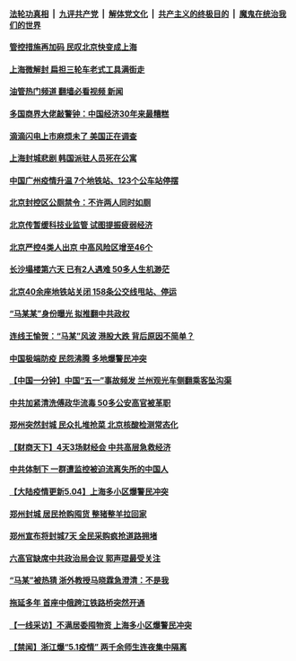 ####  [法轮功真相](../../../../basic/blob/master/README.md?t=05041801) &nbsp;|&nbsp; [九评共产党](../../../../9ping.md/blob/master/README.md?t=05041801) &nbsp;|&nbsp; [解体党文化](../../../../jtdwh.md/blob/master/README.md?t=05041801)  &nbsp;|&nbsp; [共产主义的终极目的](../../../../gczydzjmd.md/blob/master/README.md?t=05041801) &nbsp;|&nbsp; [魔鬼在统治我们的世界](../../../../mgztzwmdsj.md/blob/master/README.md?t=05041801) 

#### [管控措施再加码 民叹北京快变成上海](../pages/prog204/a103417372.md?t=05041801) 

#### [上海微解封 扁担三轮车老式工具满街走](../pages/prog204/a103417354.md?t=05041801) 

#### [油管热门频道 翻墙必看视频 新闻](http://45.76.130.85:81/youtube.html?05041801)

#### [多国商界大佬敲警钟：中国经济30年来最糟糕](../pages/prog204/a103417342.md?t=05041801) 

#### [滴滴闪电上市麻烦未了 美国正在调查](../pages/prog204/a103417337.md?t=05041801) 

#### [上海封城悲剧 韩国派驻人员死在公寓](../pages/prog204/a103417317.md?t=05041801) 

#### [中国广州疫情升温 7个地铁站、123个公车站停摆](../pages/prog204/a103417210.md?t=05041801) 

#### [北京封控区公厕禁令：不许两人同时如厕](../pages/prog204/a103417294.md?t=05041801) 

#### [北京传暂缓科技业监管 试图提振疲弱经济](../pages/prog204/a103416919.md?t=05041801) 

#### [北京严控4类人出京 中高风险区增至46个](../pages/prog204/a103417276.md?t=05041801) 

#### [长沙塌楼第六天 已有2人遇难 50多人生机渺茫](../pages/prog204/a103417233.md?t=05041801) 

#### [北京40余座地铁站关闭 158条公交线甩站、停运](../pages/prog204/a103417075.md?t=05041801) 

#### [“马某某”身份曝光 拟推翻中共政权](../pages/prog204/a103417149.md?t=05041801) 

#### [连线王愉贺：“马某”风波 港股大跌 背后原因不简单？](../pages/prog204/a103417061.md?t=05041801) 

#### [中国极端防疫 民怨沸腾 多地爆警民冲突](../pages/prog204/a103417058.md?t=05041801) 

#### [【中国一分钟】中国“五一”事故频发 兰州观光车侧翻乘客坠沟渠](../pages/prog204/a103416935.md?t=05041801) 

#### [中共加紧清洗傅政华流毒 50多公安高官被革职](../pages/prog204/a103417082.md?t=05041801) 

#### [郑州突然封城 民众扎堆抢菜 北京核酸检测常态化](../pages/prog204/a103417065.md?t=05041801) 

#### [【财商天下】4天3场财经会 中共高层急救经济](../pages/prog204/a103417090.md?t=05041801) 

#### [中共体制下 一群遭监控被迫流离失所的中国人](../pages/prog204/a103417019.md?t=05041801) 

#### [【大陆疫情更新5.04】上海多小区爆警民冲突](../pages/prog204/a103415240.md?t=05041801) 


#### [郑州封城 居民抢购囤货 整猪整羊拉回家](../pages/prog204/a103416966.md?t=05041801) 


#### [郑州宣布将封城7天 全民采购疯抢道路拥堵](../pages/prog204/a103416946.md?t=05041801) 

#### [六高官缺席中共政治局会议 郭声琨最受关注](../pages/prog204/a103416953.md?t=05041801) 


#### [“马某”被热猜 浙外教授马晓霖急澄清：不是我](../pages/prog204/a103416874.md?t=05041801) 

#### [拖延多年 首座中俄跨江铁路桥突然开通](../pages/prog204/a103416875.md?t=05041801) 

#### [【一线采访】不满居委囤物资 上海多小区爆警民冲突](../pages/prog204/a103416736.md?t=05041801) 

#### [【禁闻】浙江爆“5.1疫情” 两千余师生连夜集中隔离](../pages/prog204/a103416706.md?t=05041801) 

<img src='http://gfw-breaker.win/goodnews/indexes/prog204.md' width='0px' height='0px'/>

